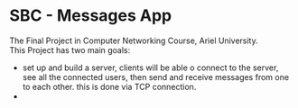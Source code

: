 # SBC - Messages App 
The Final Project in Computer Networking Course, Ariel University. <br/>
This Project has two main goals:
- set up and build a server, clients will be able o connect to the server, see all the connected users, then send and receive messages from one to each other.
  this is done via TCP connection. 
-   


